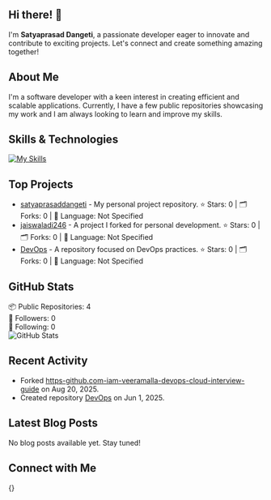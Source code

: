## Hi there! 👋

I'm **Satyaprasad Dangeti**, a passionate developer eager to innovate and contribute to exciting projects. Let's connect and create something amazing together!

## About Me

I'm a software developer with a keen interest in creating efficient and scalable applications. Currently, I have a few public repositories showcasing my work and I am always looking to learn and improve my skills.

## Skills & Technologies

[![My Skills](https://skillicons.dev/icons?i=azure,elasticsearch,docker)](https://skillicons.dev)

## Top Projects

- [satyaprasaddangeti](https://github.com/satyaprasaddangeti/satyaprasaddangeti) - My personal project repository. 
  ⭐ Stars: 0 | 🗂️ Forks: 0 | 🔧 Language: Not Specified
- [jaiswaladi246](https://github.com/satyaprasaddangeti/jaiswaladi246) - A project I forked for personal development. 
  ⭐ Stars: 0 | 🗂️ Forks: 0 | 🔧 Language: Not Specified
- [DevOps](https://github.com/satyaprasaddangeti/DevOps) - A repository focused on DevOps practices. 
  ⭐ Stars: 0 | 🗂️ Forks: 0 | 🔧 Language: Not Specified

## GitHub Stats

📦 Public Repositories: 4  
👥 Followers: 0  
👤 Following: 0  
![GitHub Stats](https://github-readme-stats.vercel.app/api?username=satyaprasaddangeti&show_icons=true&theme=radical)

## Recent Activity

- Forked [https-github.com-iam-veeramalla-devops-cloud-interview-guide](https://github.com/satyaprasaddangeti/https-github.com-iam-veeramalla-devops-cloud-interview-guide) on Aug 20, 2025.  
- Created repository [DevOps](https://github.com/satyaprasaddangeti/DevOps) on Jun 1, 2025.

## Latest Blog Posts

No blog posts available yet. Stay tuned!

## Connect with Me

{}
